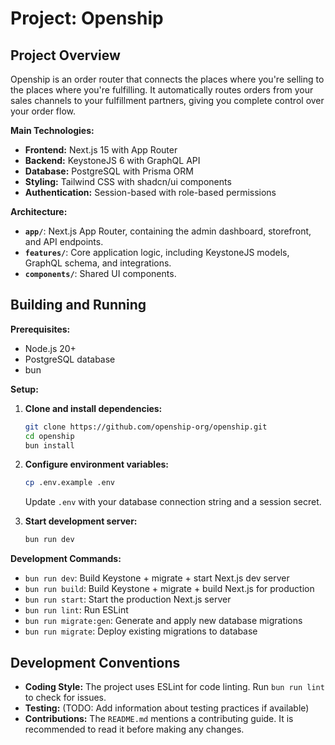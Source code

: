 # Project: Openship

## Project Overview

Openship is an order router that connects the places where you're selling to the places where you're fulfilling. It automatically routes orders from your sales channels to your fulfillment partners, giving you complete control over your order flow.

**Main Technologies:**

*   **Frontend:** Next.js 15 with App Router
*   **Backend:** KeystoneJS 6 with GraphQL API
*   **Database:** PostgreSQL with Prisma ORM
*   **Styling:** Tailwind CSS with shadcn/ui components
*   **Authentication:** Session-based with role-based permissions

**Architecture:**

*   **`app/`**: Next.js App Router, containing the admin dashboard, storefront, and API endpoints.
*   **`features/`**: Core application logic, including KeystoneJS models, GraphQL schema, and integrations.
*   **`components/`**: Shared UI components.

## Building and Running

**Prerequisites:**

*   Node.js 20+
*   PostgreSQL database
*   bun

**Setup:**

1.  **Clone and install dependencies:**
    ```bash
    git clone https://github.com/openship-org/openship.git
    cd openship
    bun install
    ```

2.  **Configure environment variables:**
    ```bash
    cp .env.example .env
    ```
    Update `.env` with your database connection string and a session secret.

3.  **Start development server:**
    ```bash
    bun run dev
    ```

**Development Commands:**

*   `bun run dev`: Build Keystone + migrate + start Next.js dev server
*   `bun run build`: Build Keystone + migrate + build Next.js for production
*   `bun run start`: Start the production Next.js server
*   `bun run lint`: Run ESLint
*   `bun run migrate:gen`: Generate and apply new database migrations
*   `bun run migrate`: Deploy existing migrations to database

## Development Conventions

*   **Coding Style:** The project uses ESLint for code linting. Run `bun run lint` to check for issues.
*   **Testing:** (TODO: Add information about testing practices if available)
*   **Contributions:** The `README.md` mentions a contributing guide. It is recommended to read it before making any changes.
